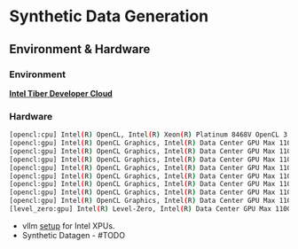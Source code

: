 # Synthetic Data Generation

## Environment & Hardware
  
### Environment
  [**Intel Tiber Developer Cloud**](https://console.cloud.intel.com)
  
### Hardware


  ```bash
[opencl:cpu] Intel(R) OpenCL, Intel(R) Xeon(R) Platinum 8468V OpenCL 3.0 (Build 0) [2024.18.7.0.11_160000]
[opencl:gpu] Intel(R) OpenCL Graphics, Intel(R) Data Center GPU Max 1100 OpenCL 3.0 NEO  [23.35.27191.42]
[opencl:gpu] Intel(R) OpenCL Graphics, Intel(R) Data Center GPU Max 1100 OpenCL 3.0 NEO  [23.35.27191.42]
[opencl:gpu] Intel(R) OpenCL Graphics, Intel(R) Data Center GPU Max 1100 OpenCL 3.0 NEO  [23.35.27191.42]
[opencl:gpu] Intel(R) OpenCL Graphics, Intel(R) Data Center GPU Max 1100 OpenCL 3.0 NEO  [23.35.27191.42]
[opencl:gpu] Intel(R) OpenCL Graphics, Intel(R) Data Center GPU Max 1100 OpenCL 3.0 NEO  [23.35.27191.42]
[opencl:gpu] Intel(R) OpenCL Graphics, Intel(R) Data Center GPU Max 1100 OpenCL 3.0 NEO  [23.35.27191.42]
[opencl:gpu] Intel(R) OpenCL Graphics, Intel(R) Data Center GPU Max 1100 OpenCL 3.0 NEO  [23.35.27191.42]
[opencl:gpu] Intel(R) OpenCL Graphics, Intel(R) Data Center GPU Max 1100 OpenCL 3.0 NEO  [23.35.27191.42]
[level_zero:gpu] Intel(R) Level-Zero, Intel(R) Data Center GPU Max 1100 1.3 [1.3.27191]

```
  
- vllm [setup](./vllm-setup/) for Intel XPUs.
- Synthetic Datagen - #TODO
